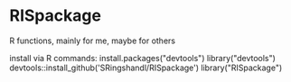 # RISpackage
R functions, mainly for me, maybe for others

install via R commands:
install.packages("devtools")
library("devtools")
devtools::install_github('SRingshandl/RISpackage')
library("RISpackage")
